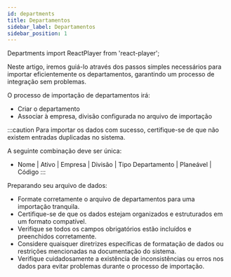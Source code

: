 ```yaml
---
id: departments
title: Departamentos
sidebar_label: Departamentos
sidebar_position: 1
---
```


Departments
import ReactPlayer from 'react-player';

Neste artigo, iremos guiá-lo através dos passos simples necessários para importar eficientemente os departamentos, garantindo um processo de integração sem problemas.

O processo de importação de departamentos irá:

- Criar o departamento
- Associar à empresa, divisão configurada no arquivo de importação
  
<ReactPlayer controls muted url='/video/Import_Department.mov' />

:::caution
Para importar os dados com sucesso, certifique-se de que não existem entradas duplicadas no sistema.

A seguinte combinação deve ser única:

- Nome | Ativo | Empresa | Divisão | Tipo Departamento | Planeável | Código
  :::

Preparando seu arquivo de dados:

- Formate corretamente o arquivo de departamentos para uma importação tranquila.
- Certifique-se de que os dados estejam organizados e estruturados em um formato compatível.
- Verifique se todos os campos obrigatórios estão incluídos e preenchidos corretamente.
- Considere quaisquer diretrizes específicas de formatação de dados ou restrições mencionadas na documentação do sistema.
- Verifique cuidadosamente a existência de inconsistências ou erros nos dados para evitar problemas durante o processo de importação.


